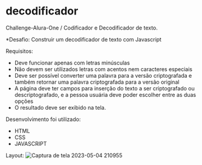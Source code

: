 # decodificador
Challenge-Alura-One / Codificador e Decodificador de texto.

*Desafio: Construir um decodificador de texto com Javascript

Requisitos: 
- Deve funcionar apenas com letras minúsculas
- Não devem ser utilizados letras com acentos nem caracteres especiais
- Deve ser possível converter uma palavra para a versão criptografada e também retornar uma palavra criptografada para a versão original
- A página deve ter campos para inserção do texto a ser criptografado ou descriptografado, e a pessoa usuária deve poder escolher entre as duas opções
 - O resultado deve ser exibido na tela.
 
 
Desenvolvimento foi utilizado:
* HTML
* CSS
* JAVASCRIPT

Layout: ![Captura de tela 2023-05-04 210955](https://user-images.githubusercontent.com/93100302/236355657-e049e263-2e9c-4cca-9d17-97558d5b2af5.png)
